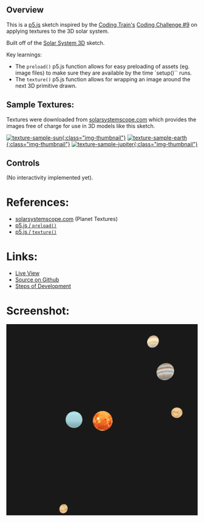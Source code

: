 ## Overview

This is a [p5.js][p5js-home] sketch inspired by the [Coding Train's][coding-train] [Coding Challenge #9][ct-challenge-9] on applying textures to the 3D solar system.

Built off of the [Solar System 3D][sketch-solar-system-3D] sketch.

Key learnings:
* The `preload()` p5.js function allows for easy preloading of assets (eg. image files) to make sure they are available by the time `setup()`` runs.
* The `texture()` p5.js function allows for wrapping an image around the next 3D primitive drawn.

## Sample Textures:

Textures were downloaded from [solarsystemscope.com][solar-system-textures] which provides the images free of charge for use in 3D models like this sketch.

[![texture-sample-sun][texture-sun]{:class="img-thumbnail"}][live-view]
[![texture-sample-earth][texture-earth]{:class="img-thumbnail"}][live-view]
[![texture-sample-jupiter][texture-jupiter]{:class="img-thumbnail"}][live-view]

## Controls

(No interactivity implemented yet).

# References:
* [solarsystemscope.com][solar-system-textures] (Planet Textures)
* [p5.js / `preload()`][p5js-preload]
* [p5.js / `texture()`][p5js-texture]

# Links: 

* [Live View][live-view]
* [Source on Github][source-code]
* [Steps of Development][source-pull-request]

# Screenshot:

![screenshot][screenshot-01]

[screenshot-01]: ./screenshot-01.png
[texture-sun]: /sketchbook/p5js/coding-challenges/solar-system-3d-texturized/textures/2k_sun.jpg
[texture-earth]: /sketchbook/p5js/coding-challenges/solar-system-3d-texturized/textures/2k_earth_daymap.jpg
[texture-jupiter]: /sketchbook/p5js/coding-challenges/solar-system-3d-texturized/textures/2k_jupiter.jpg

[sketch-solar-system-3D]: https://brianhonohan.com/sketchbook/p5js/coding-challenges/2018/10/07/coding-challenge-8-solar-system-3d.html
[p5js-home]: https://p5js.org/
[p5js-preload]: https://p5js.org/reference/#/p5/preload
[p5js-texture]: https://p5js.org/reference/#/p5/texture
[source-code]: https://github.com/brianhonohan/sketchbook/tree/master/p5js/coding-challenges/solar-system-3d-texturized/
[source-pull-request]: https://github.com/brianhonohan/sketchbook/pull/35
[live-view]: https://brianhonohan.com/sketchbook/p5js/coding-challenges/solar-system-3d-texturized/
[coding-train]: https://thecodingtrain.com/
[ct-challenge-9]: https://www.youtube.com/watch?v=FGAwi7wpU8c&index=9&list=PLRqwX-V7Uu6ZiZxtDDRCi6uhfTH4FilpH
[solar-system-textures]: https://www.solarsystemscope.com/textures/